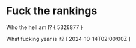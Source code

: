 # Fuck the rankings

Who the hell am I?
{ 5326877 }

What fucking year is it?
[ 2024-10-14T02:00:00Z ]
